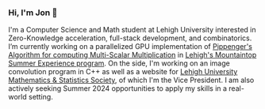 ### Hi, I'm Jon 👋

I'm a Computer Science and Math student at Lehigh University interested in Zero-Knowledge acceleration, full-stack development, and combinatorics. I’m currently working on a parallelized GPU implementation of [Pippenger's Algorithm for computing Multi-Scalar Multiplication](https://hackmd.io/@tazAymRSQCGXTUKkbh1BAg/Sk27liTW9) in [Lehigh's Mountaintop Summer Experience program](https://creativeinquiry.lehigh.edu/mountaintop-programs/mountaintop-summer-experience). On the side, I'm working on an image convolution program in C++ as well as a website for [Lehigh University Mathematics & Statistics Society](https://lehigh.campuslabs.com/engage/organization/LUMSS), of which I'm the Vice President. I am also actively seeking Summer 2024 opportunities to apply my skills in a real-world setting.
